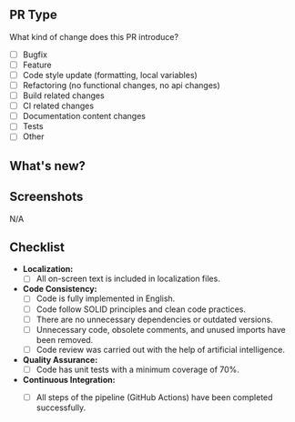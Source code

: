 ## PR Type
What kind of change does this PR introduce?

- [ ] Bugfix
- [ ] Feature
- [ ] Code style update (formatting, local variables)
- [ ] Refactoring (no functional changes, no api changes)
- [ ] Build related changes
- [ ] CI related changes
- [ ] Documentation content changes
- [ ] Tests
- [ ] Other

## What's new?
<!-- write what's this pull request change on project -->

## Screenshots
N/A

## Checklist
- **Localization:**
    - [ ] All on-screen text is included in localization files.
- **Code Consistency:**
  <!-- Change the check field [x] to mark a check -->
    - [ ] Code is fully implemented in English.
    - [ ] Code follow SOLID principles and clean code practices.
    - [ ] There are no unnecessary dependencies or outdated versions.
    - [ ] Unnecessary code, obsolete comments, and unused imports have been removed.
    - [ ] Code review was carried out with the help of artificial intelligence.
- **Quality Assurance:**
    - [ ] Code has unit tests with a minimum coverage of 70%.
- **Continuous Integration:**
    - [ ] All steps of the pipeline (GitHub Actions) have been completed successfully.

